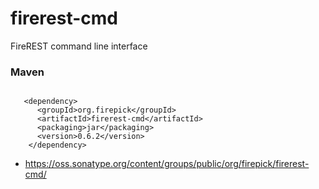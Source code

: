 firerest-cmd
===============

FireREST command line interface

### Maven

<code>
   &lt;dependency&gt;
      &lt;groupId&gt;org.firepick&lt;/groupId&gt;
      &lt;artifactId&gt;firerest-cmd&lt;/artifactId&gt;
      &lt;packaging&gt;jar&lt;/packaging&gt;
      &lt;version&gt;0.6.2&lt;/version&gt;
    &lt;/dependency&gt;
</code>

* https://oss.sonatype.org/content/groups/public/org/firepick/firerest-cmd/
